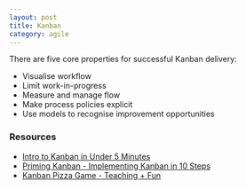 ```yaml
---
layout: post
title: Kanban
category: agile
---
```


There are five core properties for successful Kanban delivery:

- Visualise workflow
- Limit work-in-progress
- Measure and manage flow
- Make process policies explicit
- Use models to recognise improvement opportunities

### Resources

- [Intro to Kanban in Under 5 Minutes](https://m.youtube.com/watch?v=R8dYLbJiTUE)
- [Priming Kanban - Implementing Kanban in 10 Steps](http://oledru.free.fr/agile/kanban/PrimingKanban-JesperBoeg-Version2.pdf)
- [Kanban Pizza Game - Teaching + Fun](https://www.agile42.com/en/training/kanban-pizza-game/)
